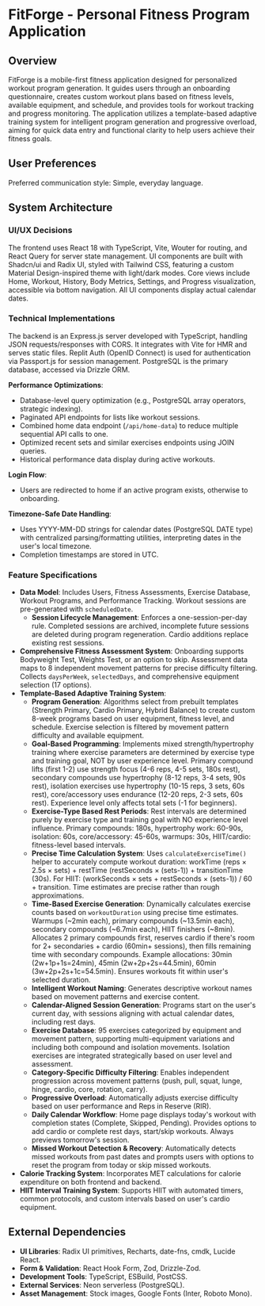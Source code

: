 # FitForge - Personal Fitness Program Application

## Overview
FitForge is a mobile-first fitness application designed for personalized workout program generation. It guides users through an onboarding questionnaire, creates custom workout plans based on fitness levels, available equipment, and schedule, and provides tools for workout tracking and progress monitoring. The application utilizes a template-based adaptive training system for intelligent program generation and progressive overload, aiming for quick data entry and functional clarity to help users achieve their fitness goals.

## User Preferences
Preferred communication style: Simple, everyday language.

## System Architecture

### UI/UX Decisions
The frontend uses React 18 with TypeScript, Vite, Wouter for routing, and React Query for server state management. UI components are built with Shadcn/ui and Radix UI, styled with Tailwind CSS, featuring a custom Material Design-inspired theme with light/dark modes. Core views include Home, Workout, History, Body Metrics, Settings, and Progress visualization, accessible via bottom navigation. All UI components display actual calendar dates.

### Technical Implementations
The backend is an Express.js server developed with TypeScript, handling JSON requests/responses with CORS. It integrates with Vite for HMR and serves static files. Replit Auth (OpenID Connect) is used for authentication via Passport.js for session management. PostgreSQL is the primary database, accessed via Drizzle ORM.

**Performance Optimizations**:
- Database-level query optimization (e.g., PostgreSQL array operators, strategic indexing).
- Paginated API endpoints for lists like workout sessions.
- Combined home data endpoint (`/api/home-data`) to reduce multiple sequential API calls to one.
- Optimized recent sets and similar exercises endpoints using JOIN queries.
- Historical performance data display during active workouts.

**Login Flow**:
- Users are redirected to home if an active program exists, otherwise to onboarding.

**Timezone-Safe Date Handling**:
- Uses YYYY-MM-DD strings for calendar dates (PostgreSQL DATE type) with centralized parsing/formatting utilities, interpreting dates in the user's local timezone.
- Completion timestamps are stored in UTC.

### Feature Specifications
- **Data Model**: Includes Users, Fitness Assessments, Exercise Database, Workout Programs, and Performance Tracking. Workout sessions are pre-generated with `scheduledDate`.
  - **Session Lifecycle Management**: Enforces a one-session-per-day rule. Completed sessions are archived, incomplete future sessions are deleted during program regeneration. Cardio additions replace existing rest sessions.
- **Comprehensive Fitness Assessment System**: Onboarding supports Bodyweight Test, Weights Test, or an option to skip. Assessment data maps to 8 independent movement patterns for precise difficulty filtering. Collects `daysPerWeek`, `selectedDays`, and comprehensive equipment selection (17 options).
- **Template-Based Adaptive Training System**:
  - **Program Generation**: Algorithms select from prebuilt templates (Strength Primary, Cardio Primary, Hybrid Balance) to create custom 8-week programs based on user equipment, fitness level, and schedule. Exercise selection is filtered by movement pattern difficulty and available equipment.
  - **Goal-Based Programming**: Implements mixed strength/hypertrophy training where exercise parameters are determined by exercise type and training goal, NOT by user experience level. Primary compound lifts (first 1-2) use strength focus (4-6 reps, 4-5 sets, 180s rest), secondary compounds use hypertrophy (8-12 reps, 3-4 sets, 90s rest), isolation exercises use hypertrophy (10-15 reps, 3 sets, 60s rest), core/accessory uses endurance (12-20 reps, 2-3 sets, 60s rest). Experience level only affects total sets (-1 for beginners).
  - **Exercise-Type Based Rest Periods**: Rest intervals are determined purely by exercise type and training goal with NO experience level influence. Primary compounds: 180s, hypertrophy work: 60-90s, isolation: 60s, core/accessory: 45-60s, warmups: 30s, HIIT/cardio: fitness-level based intervals.
  - **Precise Time Calculation System**: Uses `calculateExerciseTime()` helper to accurately compute workout duration: workTime (reps × 2.5s × sets) + restTime (restSeconds × (sets-1)) + transitionTime (30s). For HIIT: (workSeconds × sets + restSeconds × (sets-1)) / 60 + transition. Time estimates are precise rather than rough approximations.
  - **Time-Based Exercise Generation**: Dynamically calculates exercise counts based on `workoutDuration` using precise time estimates. Warmups (~2min each), primary compounds (~13.5min each), secondary compounds (~6.7min each), HIIT finishers (~8min). Allocates 2 primary compounds first, reserves cardio if there's room for 2+ secondaries + cardio (60min+ sessions), then fills remaining time with secondary compounds. Example allocations: 30min (2w+1p+1s=24min), 45min (2w+2p+2s=44.5min), 60min (3w+2p+2s+1c=54.5min). Ensures workouts fit within user's selected duration.
  - **Intelligent Workout Naming**: Generates descriptive workout names based on movement patterns and exercise content.
  - **Calendar-Aligned Session Generation**: Programs start on the user's current day, with sessions aligning with actual calendar dates, including rest days.
  - **Exercise Database**: 95 exercises categorized by equipment and movement pattern, supporting multi-equipment variations and including both compound and isolation movements. Isolation exercises are integrated strategically based on user level and assessment.
  - **Category-Specific Difficulty Filtering**: Enables independent progression across movement patterns (push, pull, squat, lunge, hinge, cardio, core, rotation, carry).
  - **Progressive Overload**: Automatically adjusts exercise difficulty based on user performance and Reps in Reserve (RIR).
  - **Daily Calendar Workflow**: Home page displays today's workout with completion states (Complete, Skipped, Pending). Provides options to add cardio or complete rest days, start/skip workouts. Always previews tomorrow's session.
  - **Missed Workout Detection & Recovery**: Automatically detects missed workouts from past dates and prompts users with options to reset the program from today or skip missed workouts.
- **Calorie Tracking System**: Incorporates MET calculations for calorie expenditure on both frontend and backend.
- **HIIT Interval Training System**: Supports HIIT with automated timers, common protocols, and custom intervals based on user's cardio equipment.

## External Dependencies

- **UI Libraries**: Radix UI primitives, Recharts, date-fns, cmdk, Lucide React.
- **Form & Validation**: React Hook Form, Zod, Drizzle-Zod.
- **Development Tools**: TypeScript, ESBuild, PostCSS.
- **External Services**: Neon serverless (PostgreSQL).
- **Asset Management**: Stock images, Google Fonts (Inter, Roboto Mono).